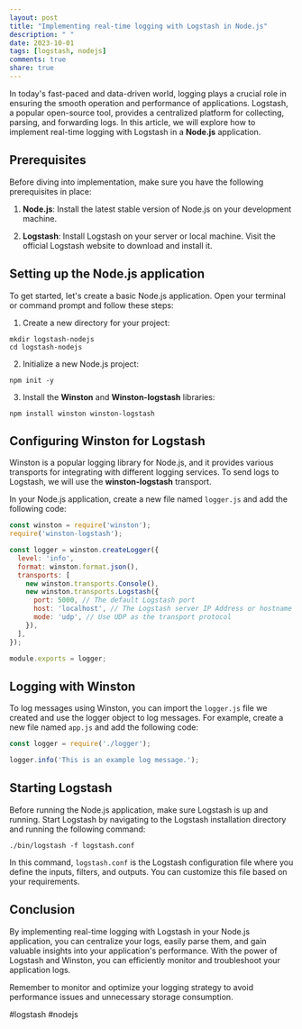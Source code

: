 ```yaml
---
layout: post
title: "Implementing real-time logging with Logstash in Node.js"
description: " "
date: 2023-10-01
tags: [logstash, nodejs]
comments: true
share: true
---
```


In today's fast-paced and data-driven world, logging plays a crucial role in ensuring the smooth operation and performance of applications. Logstash, a popular open-source tool, provides a centralized platform for collecting, parsing, and forwarding logs. In this article, we will explore how to implement real-time logging with Logstash in a **Node.js** application.

## Prerequisites

Before diving into implementation, make sure you have the following prerequisites in place:

1. **Node.js**: Install the latest stable version of Node.js on your development machine.

2. **Logstash**: Install Logstash on your server or local machine. Visit the official Logstash website to download and install it.

## Setting up the Node.js application

To get started, let's create a basic Node.js application. Open your terminal or command prompt and follow these steps:

1. Create a new directory for your project:
```
mkdir logstash-nodejs
cd logstash-nodejs
```

2. Initialize a new Node.js project:
```
npm init -y
```

3. Install the **Winston** and **Winston-logstash** libraries:
```
npm install winston winston-logstash
```

## Configuring Winston for Logstash

Winston is a popular logging library for Node.js, and it provides various transports for integrating with different logging services. To send logs to Logstash, we will use the **winston-logstash** transport.

In your Node.js application, create a new file named `logger.js` and add the following code:

```javascript
const winston = require('winston');
require('winston-logstash');

const logger = winston.createLogger({
  level: 'info',
  format: winston.format.json(),
  transports: [
    new winston.transports.Console(),
    new winston.transports.Logstash({
      port: 5000, // The default Logstash port
      host: 'localhost', // The Logstash server IP Address or hostname
      mode: 'udp', // Use UDP as the transport protocol
    }),
  ],
});

module.exports = logger;
```

## Logging with Winston

To log messages using Winston, you can import the `logger.js` file we created and use the logger object to log messages. For example, create a new file named `app.js` and add the following code:

```javascript
const logger = require('./logger');

logger.info('This is an example log message.');

```

## Starting Logstash

Before running the Node.js application, make sure Logstash is up and running. Start Logstash by navigating to the Logstash installation directory and running the following command:

```
./bin/logstash -f logstash.conf
```

In this command, `logstash.conf` is the Logstash configuration file where you define the inputs, filters, and outputs. You can customize this file based on your requirements.

## Conclusion

By implementing real-time logging with Logstash in your Node.js application, you can centralize your logs, easily parse them, and gain valuable insights into your application's performance. With the power of Logstash and Winston, you can efficiently monitor and troubleshoot your application logs.

Remember to monitor and optimize your logging strategy to avoid performance issues and unnecessary storage consumption.

#logstash #nodejs
